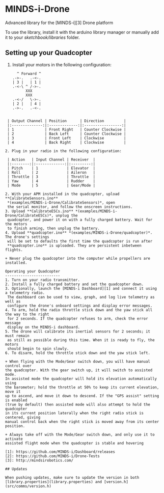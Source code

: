 # MINDS-i-Drone
Advanced library for the [MINDS-i][3] Drone platform

To use the library, install it with the arduino library manager or manually add
it to your *sketchbook/libraries* folder.

Setting up your Quadcopter
--------------------------
1. Install your motors in the following configuration:
   ```
     ^ Forward ^
   .->-.   .-<-.
   | 3 |   | 1 |
   .-<-\ ^ /->-.
         XXX
         XXX
   .-<-/   \->-.
   | 2 |   | 4 |
   .->-.   .-<-.
  ```

   | Output Channel | Position      | Direction         |
   |:--------------:|:-------------:|:-----------------:|
   | 1              | Front Right   | Counter Clockwise |
   | 2              | Back Left     | Counter Clockwise |
   | 3              | Front Left    | Clockwise         |
   | 4              | Back Right    | Clockwise         |

2. Plug in your radio in the following configuration:

   | Action   | Input Channel | Receiver  |
   |:--------:|:-------------:|:---------:|
   | Pitch    | 1             | Elevator  |
   | Roll     | 2             | Aileron   |
   | Throttle | 3             | Throttle  |
   | Yaw      | 4             | Rudder    |
   | Mode     | 5             | Gear/Mode |

2. With your APM installed in the quadcopter, upload **CalibrateSensors.ino**
   *(examples/MINDS-i-Drone/CalibrateSensors)*, open
   the serial monitor, and follow the onscreen instructions.
3. Upload **CalibrateESCs.ino** *(examples/MINDS-i-Drone/CalibrateESCs)*, unplug the
   quadcopter, and power it on with a fully charged battery. Wait for the motors
   to finish arming, then unplug the battery.
4. Upload **quadcopter.ino** *(examples/MINDS-i-Drone/quadcopter)*. The drone's settings
   will be set to defaults the first time the quadcopter is run after
   **quadcopter.ino** is uploaded. They are persistent inbetween flights.

+ Never plug the quadcopter into the computer while propellers are installed.

Operating your Quadcopter
-------------------------
1. Turn on your radio transmitter.
2. Install a fully charged battery and set the quadcopter down.
3. Optionally, launch the [MINDS-i Dashboard][1] and connect it using a telemetry radio.
   The dashboard can be used to view, graph, and log live telemetry as well as
   configure the drone's onboard settings and display error messages.
4. To arm, hold the radio throttle stick down and the yaw stick all the way to the right
   for 2 seconds. If the quadcopter refuses to arm, check the error message
   display on the MINDS-i dashboard.
5. The drone will calibrate its inertial sensors for 2 seconds; it must remain
   as still as possible during this time. When it is ready to fly, the motors
   should begin to spin slowly.
6. To disarm, hold the throttle stick down and the yaw stick left.

+ When flying with the Mode/Gear switch down, you will have manual control over
  the quadcopter. With the gear switch up, it will switch to assisted mode.
  In assisted mode the quadcopter will hold its elevation automatically using
  the barometer; hold the throttle at 50% to keep its current elevation, move it
  up to ascend, and move it down to descend. If the "GPS assist" setting is enabled
  (true by default) then assisted mode will also attempt to hold the quadcopter
  in its current position laterally when the right radio stick is centered, giving
  manual control back when the right stick is moved away from its center position.

+ Always take off with the Mode/Gear switch down, and only use it to activate
  assisted flight mode when the quadcopter is stable and hovering

[1]: https://github.com/MINDS-i/Dashboard/releases
[2]: https://github.com/MINDS-i/Drone-Tests
[3]: http://mindsirobotics.com/

## Updates

When pushing updates, make sure to update the version in both [library.properties](library.properties) and [version.h](src/comms/version.h)